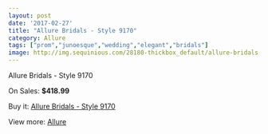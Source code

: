```yaml
---
layout: post
date: '2017-02-27'
title: "Allure Bridals - Style 9170"
category: Allure
tags: ["prom","junoesque","wedding","elegant","bridals"]
image: http://img.sequinious.com/28180-thickbox_default/allure-bridals-style-9170.jpg
---
```

Allure Bridals - Style 9170

On Sales: **$418.99**
<a href="https://www.sequinious.com/allure/39-allure-bridals-style-9170.html"><amp-img layout="responsive" width="600" height="600" src="//img.sequinious.com/28180-thickbox_default/allure-bridals-style-9170.jpg" alt="Allure Bridals - Style 9170 0" /></a>
<a href="https://www.sequinious.com/allure/39-allure-bridals-style-9170.html"><amp-img layout="responsive" width="600" height="600" src="//img.sequinious.com/28182-thickbox_default/allure-bridals-style-9170.jpg" alt="Allure Bridals - Style 9170 1" /></a>
<a href="https://www.sequinious.com/allure/39-allure-bridals-style-9170.html"><amp-img layout="responsive" width="600" height="600" src="//img.sequinious.com/28181-thickbox_default/allure-bridals-style-9170.jpg" alt="Allure Bridals - Style 9170 2" /></a>

Buy it: [Allure Bridals - Style 9170](https://www.sequinious.com/allure/39-allure-bridals-style-9170.html "Allure Bridals - Style 9170")

View more: [Allure](https://www.sequinious.com/12-allure "Allure")